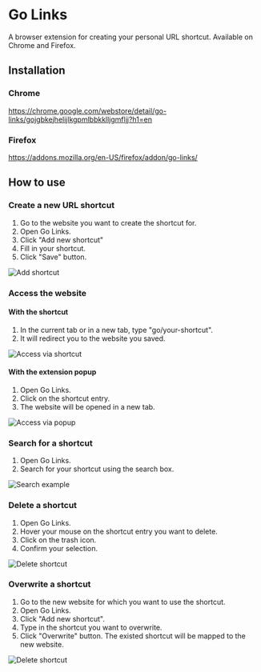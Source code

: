 # Go Links
A browser extension for creating your personal URL shortcut. Available on Chrome and Firefox.

## Installation

### Chrome

https://chrome.google.com/webstore/detail/go-links/gojgbkejhelijlkgpmlbbkklljgmfljj?h1=en

### Firefox

https://addons.mozilla.org/en-US/firefox/addon/go-links/

## How to use

### Create a new URL shortcut
1. Go to the website you want to create the shortcut for.
2. Open Go Links.
3. Click "Add new shortcut"
4. Fill in your shortcut.
5. Click "Save" button.

![Add shortcut](https://media.giphy.com/media/Rgo24Wn6UuEHbkUTrE/giphy.gif)


### Access the website

#### With the shortcut
1. In the current tab or in a new tab, type "go/your-shortcut".
2. It will redirect you to the website you saved.

![Access via shortcut](https://media.giphy.com/media/U8T3ypJQwLqeNKTZ7v/giphy.gif)


#### With the extension popup
1. Open Go Links.
2. Click on the shortcut entry.
3. The website will be opened in a new tab.

![Access via popup](https://media.giphy.com/media/TIdumHJ3zvibj3toxg/giphy.gif)

### Search for a shortcut
1. Open Go Links.
2. Search for your shortcut using the search box.

![Search example](https://media.giphy.com/media/H6JTsWZSHxCnWTHyHt/giphy.gif)

### Delete a shortcut
1. Open Go Links.
2. Hover your mouse on the shortcut entry you want to delete.
3. Click on the trash icon.
4. Confirm your selection.

![Delete shortcut](https://media.giphy.com/media/lQauDzTEU0xLTLYgOB/giphy.gif)

### Overwrite a shortcut
1. Go to the new website for which you want to use the shortcut.
2. Open Go Links.
3. Click "Add new shortcut".
4. Type in the shortcut you want to overwrite.
5. Click "Overwrite" button. The existed shortcut will be mapped to the new website.

![Delete shortcut](https://media.giphy.com/media/chykqd7FJSAUHnoELH/giphy.gif)